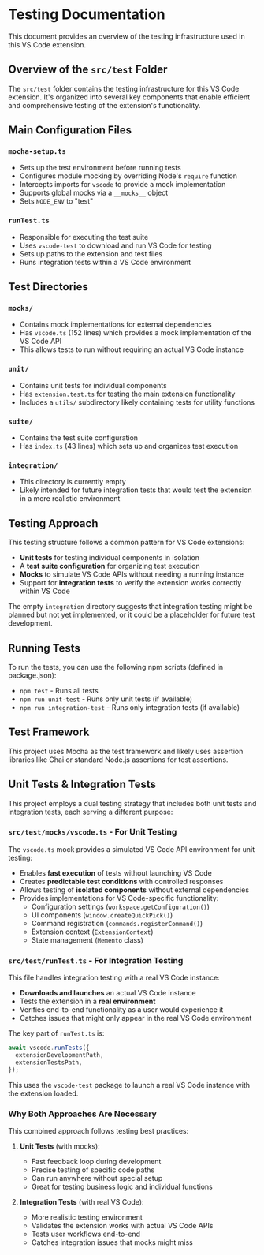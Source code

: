 # Testing Documentation

This document provides an overview of the testing infrastructure used in this VS Code extension.

## Overview of the `src/test` Folder

The `src/test` folder contains the testing infrastructure for this VS Code extension. It's organized into several key components that enable efficient and comprehensive testing of the extension's functionality.

## Main Configuration Files

### `mocha-setup.ts`

- Sets up the test environment before running tests
- Configures module mocking by overriding Node's `require` function
- Intercepts imports for `vscode` to provide a mock implementation
- Supports global mocks via a `__mocks__` object
- Sets `NODE_ENV` to "test"

### `runTest.ts`

- Responsible for executing the test suite
- Uses `vscode-test` to download and run VS Code for testing
- Sets up paths to the extension and test files
- Runs integration tests within a VS Code environment

## Test Directories

### `mocks/`

- Contains mock implementations for external dependencies
- Has `vscode.ts` (152 lines) which provides a mock implementation of the VS Code API
- This allows tests to run without requiring an actual VS Code instance

### `unit/`

- Contains unit tests for individual components
- Has `extension.test.ts` for testing the main extension functionality
- Includes a `utils/` subdirectory likely containing tests for utility functions

### `suite/`

- Contains the test suite configuration
- Has `index.ts` (43 lines) which sets up and organizes test execution

### `integration/`

- This directory is currently empty
- Likely intended for future integration tests that would test the extension in a more realistic environment

## Testing Approach

This testing structure follows a common pattern for VS Code extensions:

- **Unit tests** for testing individual components in isolation
- A **test suite configuration** for organizing test execution
- **Mocks** to simulate VS Code APIs without needing a running instance
- Support for **integration tests** to verify the extension works correctly within VS Code

The empty `integration` directory suggests that integration testing might be planned but not yet implemented, or it could be a placeholder for future test development.

## Running Tests

To run the tests, you can use the following npm scripts (defined in package.json):

- `npm test` - Runs all tests
- `npm run unit-test` - Runs only unit tests (if available)
- `npm run integration-test` - Runs only integration tests (if available)

## Test Framework

This project uses Mocha as the test framework and likely uses assertion libraries like Chai or standard Node.js assertions for test assertions.

## Unit Tests & Integration Tests

This project employs a dual testing strategy that includes both unit tests and integration tests, each serving a different purpose:

### `src/test/mocks/vscode.ts` - For Unit Testing

The `vscode.ts` mock provides a simulated VS Code API environment for unit testing:

- Enables **fast execution** of tests without launching VS Code
- Creates **predictable test conditions** with controlled responses
- Allows testing of **isolated components** without external dependencies
- Provides implementations for VS Code-specific functionality:
  - Configuration settings (`workspace.getConfiguration()`)
  - UI components (`window.createQuickPick()`)
  - Command registration (`commands.registerCommand()`)
  - Extension context (`ExtensionContext`)
  - State management (`Memento` class)

### `src/test/runTest.ts` - For Integration Testing

This file handles integration testing with a real VS Code instance:

- **Downloads and launches** an actual VS Code instance
- Tests the extension in a **real environment**
- Verifies end-to-end functionality as a user would experience it
- Catches issues that might only appear in the real VS Code environment

The key part of `runTest.ts` is:

```typescript
await vscode.runTests({
  extensionDevelopmentPath,
  extensionTestsPath,
});
```

This uses the `vscode-test` package to launch a real VS Code instance with the extension loaded.

### Why Both Approaches Are Necessary

This combined approach follows testing best practices:

1. **Unit Tests** (with mocks):

   - Fast feedback loop during development
   - Precise testing of specific code paths
   - Can run anywhere without special setup
   - Great for testing business logic and individual functions

2. **Integration Tests** (with real VS Code):
   - More realistic testing environment
   - Validates the extension works with actual VS Code APIs
   - Tests user workflows end-to-end
   - Catches integration issues that mocks might miss
